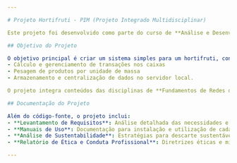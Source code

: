 ```yaml
---

# Projeto Hortifruti - PIM (Projeto Integrado Multidisciplinar)

Este projeto foi desenvolvido como parte do curso de **Análise e Desenvolvimento de Sistemas** pela **Universidade Paulista (UNIP)**, como requisito da disciplina de **Projeto Integrado Multidisciplinar (PIM)**. Ele consiste na criação de um sistema em modo console, utilizando a linguagem C, com o objetivo de otimizar operações em um ambiente de hortifruti. 

## Objetivo do Projeto

O objetivo principal é criar um sistema simples para um hortifruti, contemplando os processos de:
- Cálculo e gerenciamento de transações nos caixas
- Pesagem de produtos por unidade de massa
- Armazenamento e centralização de dados no servidor local.

O projeto integra conteúdos das disciplinas de **Fundamentos de Redes de Dados e Comunicação**, **Engenharia de Software I**, **Linguagem e Técnicas de Programação**, **Matemática para Computação**, **Ética e Legislação Profissional**, **Metodologia Científica**, e **Educação Ambiental**.

## Documentação do Projeto

Além do código-fonte, o projeto inclui:
- **Levantamento de Requisitos**: Análise detalhada das necessidades e regras de negócio do hortifruti.
- **Manuais de Uso**: Documentação para instalação e utilização de cada módulo do sistema.
- **Análise de Sustentabilidade**: Estratégias para descarte sustentável e doação de alimentos, alinhadas aos Objetivos de Desenvolvimento Sustentável da ONU.
- **Relatório de Ética e Conduta Profissional**: Diretrizes éticas e missão da empresa.

---
```

